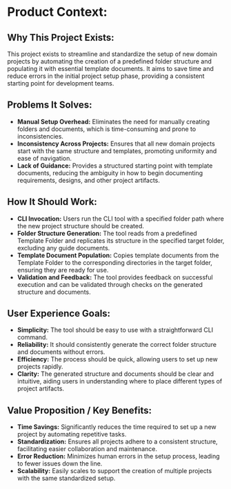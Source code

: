 
# Product Context:

## Why This Project Exists:

This project exists to streamline and standardize the setup of new domain projects by automating the creation of a predefined folder structure and populating it with essential template documents. It aims to save time and reduce errors in the initial project setup phase, providing a consistent starting point for development teams.

## Problems It Solves:

- **Manual Setup Overhead:** Eliminates the need for manually creating folders and documents, which is time-consuming and prone to inconsistencies.
- **Inconsistency Across Projects:** Ensures that all new domain projects start with the same structure and templates, promoting uniformity and ease of navigation.
- **Lack of Guidance:** Provides a structured starting point with template documents, reducing the ambiguity in how to begin documenting requirements, designs, and other project artifacts.

## How It Should Work:

- **CLI Invocation:** Users run the CLI tool with a specified folder path where the new project structure should be created.
- **Folder Structure Generation:** The tool reads from a predefined Template Folder and replicates its structure in the specified target folder, excluding any guide documents.
- **Template Document Population:** Copies template documents from the Template Folder to the corresponding directories in the target folder, ensuring they are ready for use.
- **Validation and Feedback:** The tool provides feedback on successful execution and can be validated through checks on the generated structure and documents.

## User Experience Goals:

- **Simplicity:** The tool should be easy to use with a straightforward CLI command.
- **Reliability:** It should consistently generate the correct folder structure and documents without errors.
- **Efficiency:** The process should be quick, allowing users to set up new projects rapidly.
- **Clarity:** The generated structure and documents should be clear and intuitive, aiding users in understanding where to place different types of project artifacts.

## Value Proposition / Key Benefits:

- **Time Savings:** Significantly reduces the time required to set up a new project by automating repetitive tasks.
- **Standardization:** Ensures all projects adhere to a consistent structure, facilitating easier collaboration and maintenance.
- **Error Reduction:** Minimizes human errors in the setup process, leading to fewer issues down the line.
- **Scalability:** Easily scales to support the creation of multiple projects with the same standardized setup.
